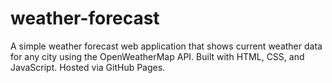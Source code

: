 # weather-forecast
A simple weather forecast web application that shows current weather data for any city using the OpenWeatherMap API. Built with HTML, CSS, and JavaScript. Hosted via GitHub Pages.

